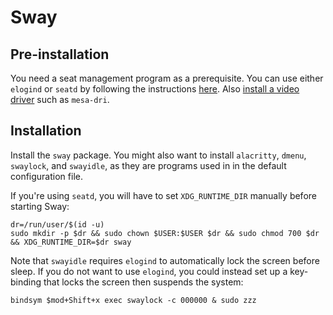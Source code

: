 # Sway

## Pre-installation

You need a seat management program as a prerequisite. You can use either
`elogind` or `seatd` by following the instructions
[here](../session-management.md). Also [install a video
driver](./graphics-drivers/index.md) such as `mesa-dri`.

## Installation

Install the `sway` package. You might also want to install `alacritty`, `dmenu`,
`swaylock`, and `swayidle`, as they are programs used in in the default
configuration file.

If you're using `seatd`, you will have to set `XDG_RUNTIME_DIR` manually before
starting Sway:

```````
dr=/run/user/$(id -u)
sudo mkdir -p $dr && sudo chown $USER:$USER $dr && sudo chmod 700 $dr && XDG_RUNTIME_DIR=$dr sway
```````

Note that `swayidle` requires `elogind` to automatically lock the screen before
sleep. If you do not want to use `elogind`, you could instead set up a
key-binding that locks the screen then suspends the system:

`bindsym $mod+Shift+x exec swaylock -c 000000 & sudo zzz`
